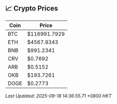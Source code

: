 ## 📈 Crypto Prices

| Coin | Price |
| ---- | ----- |
| BTC | $116991.7929 |
| ETH | $4567.8343 |
| BNB | $991.2341 |
| CRV | $0.7692 |
| ARB | $0.5152 |
| OKB | $193.7261 |
| DOGE | $0.2773 |

_Last Updated: 2025-09-18 14:36:55.71 +0800 HKT_